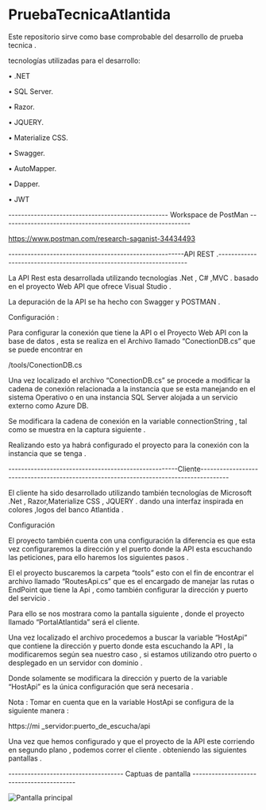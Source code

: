 # PruebaTecnicaAtlantida
Este repositorio sirve como base comprobable del desarrollo de prueba tecnica .


tecnologías utilizadas para el desarrollo:

•	.NET

•	SQL Server.

•	Razor.

•	JQUERY.

•	Materialize CSS.

•	Swagger.

•	AutoMapper.

•	Dapper.

•	JWT


-------------------------------------------------- Workspace de PostMan -----------------------------------------------------------


https://www.postman.com/research-saganist-34434493 

-------------------------------------------------------API REST .--------------------------------------------------------------------

La API Rest esta desarrollada utilizando tecnologías .Net , C# ,MVC . basado en el proyecto Web API que ofrece Visual Studio .

La depuración de la API se ha hecho con Swagger y POSTMAN .


Configuración :


Para configurar la conexión que tiene la API o el Proyecto Web API con la base de datos , esta se realiza en el Archivo llamado “ConectionDB.cs” que se puede encontrar en 

/tools/ConectionDB.cs

Una vez localizado el archivo “ConectionDB.cs” se procede a modificar la cadena de conexión relacionada a la instancia que se esta manejando en el sistema Operativo o en una instancia SQL Server alojada a un servicio externo como Azure DB.

Se modificara la cadena de conexión en la variable connectionString , tal como se muestra en la captura siguiente .

Realizando esto ya habrá configurado el proyecto para la conexión con la instancia que se tenga .


-----------------------------------------------------Cliente--------------------------------------------------------------------------------------- 

El cliente ha sido desarrollado utilizando también tecnologías de Microsoft .Net , Razor,Materialize CSS , JQUERY . dando una interfaz inspirada en colores ,logos del banco Atlantida . 


Configuración 

El proyecto también cuenta con una configuración la diferencia es que esta vez configuraremos la dirección y el puerto donde la API esta escuchando las peticiones, para ello haremos los siguientes pasos .

El el proyecto buscaremos la carpeta “tools” esto con el fin de encontrar el archivo llamado “RoutesApi.cs” que es el encargado de manejar las rutas o EndPoint que tiene la Api , como también configurar la dirección y puerto del servicio .


Para ello se nos mostrara como la pantalla siguiente , donde el proyecto llamado “PortalAtlantida” será el cliente. 


Una vez localizado el archivo procedemos a buscar la variable “HostApi” que contiene la dirección y puerto donde esta escuchando la API , la modificaremos según sea nuestro caso , si estamos utilizando otro puerto o desplegado en un servidor con dominio .


Donde solamente se modificara la dirección y puerto de la variable “HostApi” es la única configuración que será necesaria .


Nota : Tomar en cuenta que en la variable HostApi se configura de la siguiente manera : 

https://mi _servidor:puerto_de_escucha/api

Una vez que hemos configurado y que el proyecto de la API este corriendo en segundo plano , podemos correr el cliente . obteniendo las siguientes pantallas .

------------------------------------ Captuas de pantalla -----------------------------------------

![Pantalla principal](https://i.postimg.cc/Yq9nppLr/Snap-Crab-No-Name-2023-11-4-21-46-41-No-00.png)

